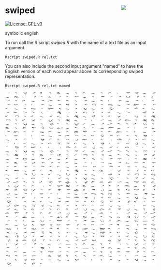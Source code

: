 # swiped <img src="sticker_swiped.png" align="right" width="120" />

[![License: GPL v3](https://img.shields.io/badge/License-GPL%20v3-blue.svg)](http://www.gnu.org/licenses/gpl-3.0)

symbolic english

To run call the R script *swiped.R* with the name of a text file as an input argument.

```console
Rscript swiped.R rel.txt
```

You can also include the second input argument "named" to have the English version of each word appear above its corresponding swiped representation.

```console
Rscript swiped.R rel.txt named
```

<img src="Swiped_input_Genesis_20210705151131.png" align="center" width="500" />
